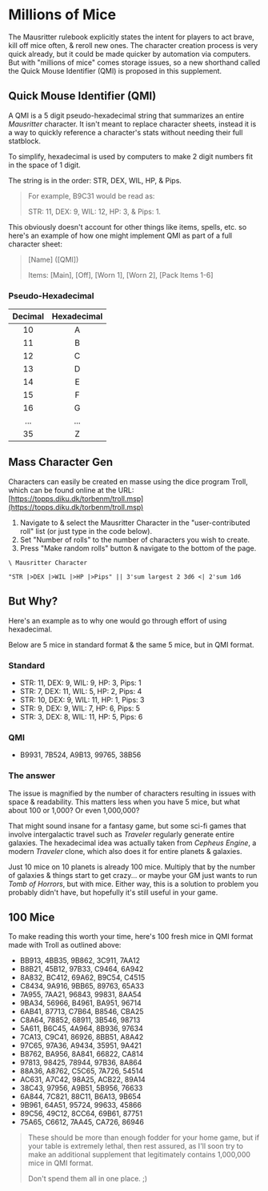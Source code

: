 # Millions of Mice
The Mausritter rulebook explicitly states the intent for players to act brave, kill off mice often, & reroll new ones.
The character creation process is very quick already, but it could be made quicker by automation via computers.
But with "millions of mice" comes storage issues, so a new shorthand called the Quick Mouse Identifier (QMI) is proposed in this supplement.

## Quick Mouse Identifier (QMI)
A QMI is a 5 digit pseudo-hexadecimal string that summarizes an entire *Mausritter* character.
It isn't meant to replace character sheets, instead it is a way to quickly reference a character's stats without needing their full statblock.

To simplify, hexadecimal is used by computers to make 2 digit numbers fit in the space of 1 digit.

The string is in the order: STR, DEX, WIL, HP, & Pips. 

> For example, B9C31 would be read as:
> 
> STR: 11, DEX: 9, WIL: 12, HP: 3, & Pips: 1.

This obviously doesn't account for other things like items, spells, etc. so here's an example of how one might implement QMI as part of a full character sheet:
> [Name] ([QMI])
> 
> Items: [Main], [Off], [Worn 1], [Worn 2], [Pack Items 1-6]

### Pseudo-Hexadecimal
Decimal | Hexadecimal
:---: | :---:
10 | A
11 | B
12 | C
13 | D
14 | E
15 | F
16 | G
... | ...
35 | Z


## Mass Character Gen
Characters can easily be created en masse using the dice program Troll, which can be found online at the URL: [https://topps.diku.dk/torbenm/troll.msp](https://topps.diku.dk/torbenm/troll.msp)

1. Navigate to & select the Mausritter Character in the "user-contributed roll" list (or just type in the code below).
2. Set "Number of rolls" to the number of characters you wish to create.
3. Press "Make random rolls" button & navigate to the bottom of the page.

``` 
\ Mausritter Character

"STR |>DEX |>WIL |>HP |>Pips" || 3'sum largest 2 3d6 <| 2'sum 1d6
``` 


## But Why?
Here's an example as to why one would go through effort of using hexadecimal. 

Below are 5 mice in standard format & the same 5 mice, but in QMI format.


### Standard
- STR: 11, DEX: 9, WIL: 9, HP: 3, Pips: 1
- STR: 7, DEX: 11, WIL: 5, HP: 2, Pips: 4
- STR: 10, DEX: 9, WIL: 11, HP: 1, Pips: 3
- STR: 9, DEX: 9, WIL: 7, HP: 6, Pips: 5
- STR: 3, DEX: 8, WIL: 11, HP: 5, Pips: 6

### QMI
- B9931, 7B524, A9B13, 99765, 38B56

### The answer
The issue is magnified by the number of characters resulting in issues with space & readability.
This matters less when you have 5 mice, but what about 100 or 1,000?
Or even 1,000,000?

That might sound insane for a fantasy game, but some sci-fi games that involve intergalactic travel such as *Traveler* regularly generate entire galaxies.
The hexadecimal idea was actually taken from *Cepheus Engine*, a modern *Traveler* clone, which also does it for entire planets & galaxies.

Just 10 mice on 10 planets is already 100 mice.
Multiply that by the number of galaxies & things start to get crazy... or maybe your GM just wants to run *Tomb of Horrors*, but with mice.
Either way, this is a solution to problem you probably didn't have, but hopefully it's still useful in your game.

## 100 Mice
To make reading this worth your time, here's 100 fresh mice in QMI format made with Troll as outlined above:

- BB913, 4BB35, 9B862, 3C911, 7AA12
- B8B21, 45B12, 97B33, C9464, 6A942
- 8A832, BC412, 69A62, B9C54, C4515
- C8434, 9A916, 9BB65, 89763, 65A33
- 7A955, 7AA21, 96843, 99831, 8AA54
- 9BA34, 56966, B4961, BA951, 96714
- 6AB41, 87713, C7B64, B8546, CBA25
- C8A64, 78852, 68911, 3B546, 98713
- 5A611, B6C45, 4A964, 8B936, 97634
- 7CA13, C9C41, 86926, 8BB51, A8A42
- 97C65, 97A36, A9434, 35951, 9A421
- B8762, BA956, 8A841, 66822, CA814
- 97813, 98425, 78944, 97B36, 8A864
- 88A36, A8762, C5C65, 7A726, 54514
- AC631, A7C42, 98A25, ACB22, 89A14
- 38C43, 97956, A9B51, 5B956, 76633
- 6A844, 7C821, 88C11, B6A13, 9B654
- 9B961, 64A51, 95724, 99633, 45866
- 89C56, 49C12, 8CC64, 69B61, 87751
- 75A65, C6612, 7AA45, CA726, 86946

> These should be more than enough fodder for your home game, but if your table is extremely lethal, then rest assured, as I'll soon try to make an additional supplement that legitimately contains 1,000,000 mice in QMI format.
> 
> Don't spend them all in one place. ;)
